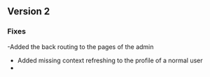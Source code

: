 ## Version 2

### Fixes
-Added the back routing to the pages of the admin
- Added missing context refreshing to the profile of a normal user
- 
